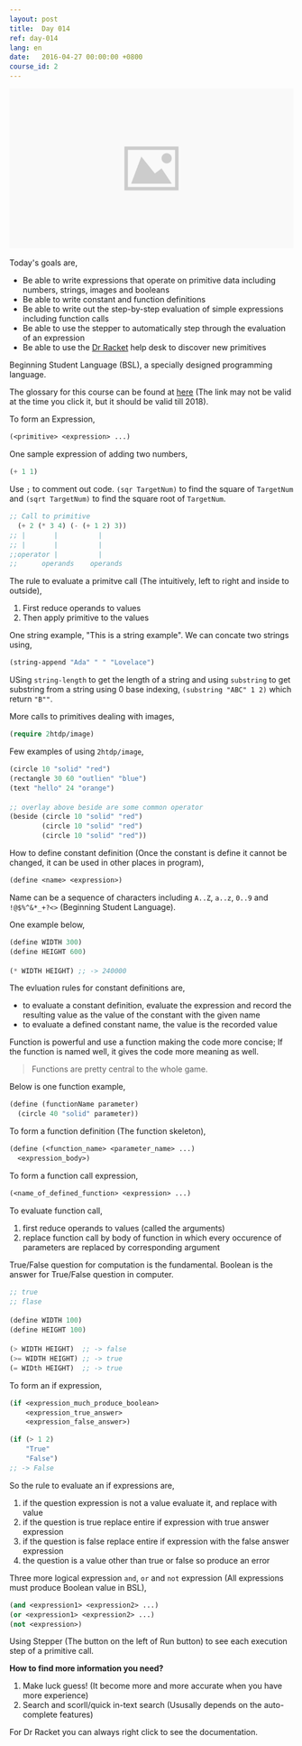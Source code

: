```yaml
---
layout: post
title:  Day 014
ref: day-014
lang: en
date:   2016-04-27 00:00:00 +0800
course_id: 2
---
```


![](/images/placeholder.png)


Today's goals are,

- Be able to write expressions that operate on primitive data including numbers, strings, images and booleans
- Be able to write constant and function definitions
- Be able to write out the step-by-step evaluation of simple expressions including function calls
- Be able to use the stepper to automatically step through the evaluation of an expression
- Be able to use the [Dr Racket](http://racket-lang.org/download/) help desk to discover new primitives

Beginning Student Language (BSL), a specially designed programming language.

The glossary for this course can be found at [here](https://courses.edx.org/courses/course-v1:UBCx+SPD1x+1T2016/d192723b104b4c8093aa0c0fc117e97f/) (The link may not be valid at the time you click it, but it should be valid till 2018).

To form an Expression,

```lisp
(<primitive> <expression> ...)
```

One sample expression of adding two numbers,

```lisp
(+ 1 1)
```

Use `;` to comment out code. `(sqr TargetNum)` to find the square of `TargetNum` and `(sqrt TargetNum)` to find the square root of `TargetNum`.

```lisp
;; Call to primitive
  (+ 2 (* 3 4) (- (+ 1 2) 3))
;; |       |          |
;; |       |          |
;;operator |          |
;;      operands    operands
```

The rule to evaluate a primitve call (The intuitively, left to right and inside to outside),

1. First reduce operands to values
2. Then apply primitive to the values

One string example, "This is a string example". We can concate two strings using,

```lisp
(string-append "Ada" " " "Lovelace")
```

USing `string-length` to get the length of a string and using `substring` to get substring from a string using 0 base indexing, `(substring "ABC" 1 2)` which return `"B""`.

More calls to primitives dealing with images,

```lisp
(require 2htdp/image)
```

Few examples of using `2htdp/image`,

```lisp
(circle 10 "solid" "red")
(rectangle 30 60 "outlien" "blue")
(text "hello" 24 "orange")

;; overlay above beside are some common operator
(beside (circle 10 "solid" "red")
	    (circle 10 "solid" "red")
		(circle 10 "solid" "red"))
```

How to define constant definition (Once the constant is define it cannot be changed, it can be used in other places in program),

```lisp
(define <name> <expression>)
```

Name can be a sequence of characters including `A..Z`, `a..z`, `0..9` and `!@$%^&*_+?<>` (Beginning Student Language).

One example below,

```lisp
(define WIDTH 300)
(define HEIGHT 600)

(* WIDTH HEIGHT) ;; -> 240000
```

The evluation rules for constant definitions are,

- to evaluate a constant definition, evaluate the expression and record the resulting value as the value of the constant with the given name
- to evaluate a defined constant name, the value is the recorded value

Function is powerful and use a function making the code more concise; If the function is named well, it gives the code more meaning as well.

> Functions are pretty central to the whole game.

Below is one function example,

```lisp
(define (functionName parameter)
  (circle 40 "solid" parameter))
```

To form a function definition (The function skeleton),

```lisp
(define (<function_name> <parameter_name> ...)
  <expression_body>)
```

To form a function call expression,

```lisp
(<name_of_defined_function> <expression> ...)
```

To evaluate function call,

1. first reduce operands to values (called the arguments)
2. replace function call by body of function in which every occurence of parameters are replaced by corresponding argument

True/False question for computation is the fundamental. Boolean is the answer for True/False question in computer.

```lisp
;; true
;; flase

(define WIDTH 100)
(define HEIGHT 100)

(> WIDTH HEIGHT)  ;; -> false
(>= WIDTH HEIGHT) ;; -> true
(= WIDth HEIGHT)  ;; -> true
```

To form an if expression,

```lisp
(if <expression_much_produce_boolean>
    <expression_true_answer>
	<expression_false_answer>)
```

```lisp
(if (> 1 2)
    "True"
	"False")
;; -> False
```

So the rule to evaluate an if expressions are,

1. if the question expression is not a value evaluate it, and replace with value
2. if the question is true replace entire if expression with true answer expression
3. if the question is false replace entire if expression with the false answer expression
4. the question is a value other than true or false so produce an error

Three more logical expression `and`, `or` and `not` expression (All expressions must produce Boolean value in BSL),

```lisp
(and <expression1> <expression2> ...)
(or <expression1> <expression2> ...)
(not <expression>)
```

Using Stepper (The button on the left of Run button) to see each execution step of a primitive call.


**How to find more information you need?**

1. Make luck guess! (It become more and more accurate when you have more experience)
1. Search and scorll/quick in-text search (Ususally depends on the auto-complete features)

For Dr Racket you can always right click to see the documentation.
